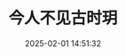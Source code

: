 ---
title: "今人不见古时玥"
date: "2025-02-01 14:51:32"
rating: 3.0
status: "看过"
review: "史书上怎么会纪录普通人呢。"
url: "https://movie.douban.com/subject/37069689/"
type: "movie"
year: 2025
isPublic: true
cover: "https://cdn.sa.net/2025/02/08/8xyQePJ25wrRlGX.webp"
---